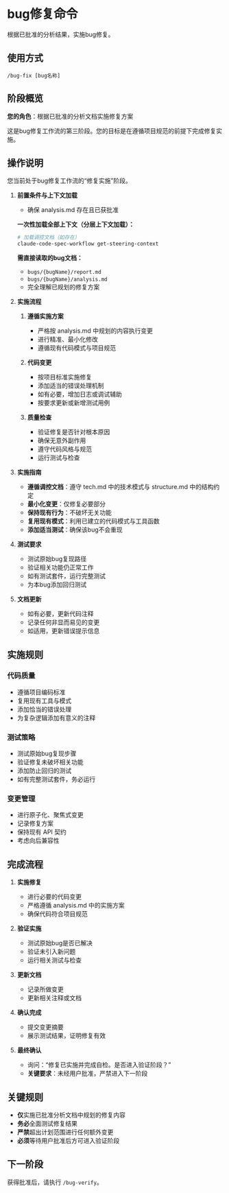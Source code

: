 # bug修复命令

根据已批准的分析结果，实施bug修复。

## 使用方式
```
/bug-fix [bug名称]
```

## 阶段概览
**您的角色**：根据已批准的分析文档实施修复方案

这是bug修复工作流的第三阶段。您的目标是在遵循项目规范的前提下完成修复实施。

## 操作说明

您当前处于bug修复工作流的“修复实施”阶段。

1. **前置条件与上下文加载**
   - 确保 analysis.md 存在且已获批准

   **一次性加载全部上下文（分层上下文加载）：**
   ```bash
   # 加载调控文档（如存在）
   claude-code-spec-workflow get-steering-context
   ```

   **需直接读取的bug文档：**
   - `bugs/{bugName}/report.md`
   - `bugs/{bugName}/analysis.md`
   - 完全理解已规划的修复方案

2. **实施流程**
   1. **遵循实施方案**
      - 严格按 analysis.md 中规划的内容执行变更
      - 进行精准、最小化修改
      - 遵循现有代码模式与项目规范

   2. **代码变更**
      - 按项目标准实施修复
      - 添加适当的错误处理机制
      - 如有必要，增加日志或调试辅助
      - 按要求更新或新增测试用例

   3. **质量检查**
      - 验证修复是否针对根本原因
      - 确保无意外副作用
      - 遵守代码风格与规范
      - 运行测试与检查

3. **实施指南**
   - **遵循调控文档**：遵守 tech.md 中的技术模式与 structure.md 中的结构约定
   - **最小化变更**：仅修复必要部分
   - **保持现有行为**：不破坏无关功能
   - **复用现有模式**：利用已建立的代码模式与工具函数
   - **添加适当测试**：确保该bug不会重现

4. **测试要求**
   - 测试原始bug复现路径
   - 验证相关功能仍正常工作
   - 如有测试套件，运行完整测试
   - 为本bug添加回归测试

5. **文档更新**
   - 如有必要，更新代码注释
   - 记录任何非显而易见的变更
   - 如适用，更新错误提示信息

## 实施规则

### 代码质量
- 遵循项目编码标准
- 复用现有工具与模式
- 添加恰当的错误处理
- 为复杂逻辑添加有意义的注释

### 测试策略
- 测试原始bug复现步骤
- 验证修复未破坏相关功能
- 添加防止回归的测试
- 如有完整测试套件，务必运行

### 变更管理
- 进行原子化、聚焦式变更
- 记录修复方案
- 保持现有 API 契约
- 考虑向后兼容性

## 完成流程

1. **实施修复**
   - 进行必要的代码变更
   - 严格遵循 analysis.md 中的实施方案
   - 确保代码符合项目规范

2. **验证实施**
   - 测试原始bug是否已解决
   - 验证未引入新问题
   - 运行相关测试与检查

3. **更新文档**
   - 记录所做变更
   - 更新相关注释或文档

4. **确认完成**
   - 提交变更摘要
   - 展示测试结果，证明修复有效

5. **最终确认**
   - 询问：“修复已实施并完成自检。是否进入验证阶段？”
   - **关键要求**：未经用户批准，严禁进入下一阶段

## 关键规则
- **仅**实施已批准分析文档中规划的修复内容
- **务必**全面测试修复结果
- **严禁**超出计划范围进行任何额外变更
- **必须**等待用户批准后方可进入验证阶段

## 下一阶段
获得批准后，请执行 `/bug-verify`。